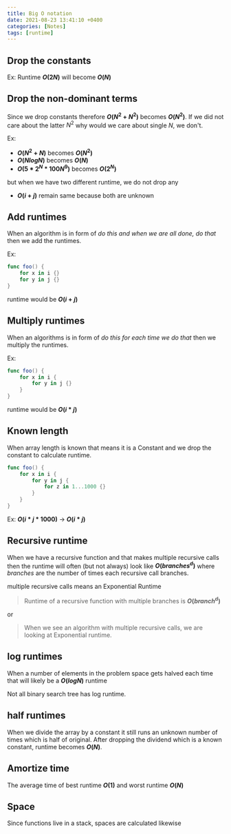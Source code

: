 ```yaml
---
title: Big O notation
date: 2021-08-23 13:41:10 +0400
categories: [Notes]
tags: [runtime]
---
```


## Drop the constants

Ex: Runtime **$O(2N)$** will become **$O(N)$**


## Drop the non-dominant terms
Since we drop constants therefore **$O(N^2 + N^2)$** becomes **$O(N^2)$**. If we did not care about the latter $N^2$ why would we care about single $N$, we don't.

Ex: 
- **$O(N^2 + N)$** becomes **$O(N^2)$**
- **$O(N logN)$** becomes **$O(N)$**
- **$O(5 * 2^N * 100N^9)$** becomes **$O(2^N)$**

but when we have two different runtime, we do not drop any
- **$O(i + j)$** remain same because both are unknown


## Add runtimes
When an algorithm is in form of _do this and when we are all done, do that_ then we add the runtimes.

Ex:
```Swift
func foo() {
    for x in i {}
    for y in j {}
}
```
runtime would be **$O(i + j)$**


## Multiply runtimes
When an algorithms is in form of _do this for each time we do that_ then we multiply the runtimes.

Ex:
```Swift
func foo() {
    for x in i {
        for y in j {}
    }
}
```
runtime would be **$O(i * j)$**


## Known length
When array length is known that means it is a Constant and we drop the constant to calculate runtime.

```Swift
func foo() {
    for x in i {
        for y in j {
            for z in 1...1000 {}
        }
    }
}
```

Ex: **$O(i * j * 1000)$** -> **$O(i * j)$**


## Recursive runtime
When we have a recursive function and that makes multiple recursive calls then the runtime will often (but not always) look like **$O(branches^d)$** where _branches_ are the number of times each recursive call branches.

multiple recursive  calls means an Exponential Runtime

> Runtime of a recursive function with  multiple branches is 
**$O(branch ^ d)$**

or

> When we see an algorithm with multiple recursive calls, we are looking at Exponential runtime.

## log runtimes
When a number of elements in the problem space gets halved each time that will likely be a **$O(log N)$** runtime

Not all binary search tree has log runtime.


## half runtimes
When we divide the array by a constant it still runs an unknown number of times which is half of original.
After dropping the dividend which is a known constant, runtime becomes **$O(N)$**.


## Amortize time
The average time of best runtime **$O(1)$** and worst runtime **$O(N)$**


## Space
Since functions live in a stack, spaces are calculated likewise

